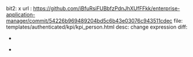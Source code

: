 bit2: x
url : https://github.com/iBfuRsiFUBbfzPdnJhXUfFFkk/enterprise-application-manager/commit/54226b969489204bd5c6b43e03076c943511cdec
file: templates/authenticated/kpi/kpi_person.html
desc: change expression
diff: 
-  <td style="background-color: {{ stat.capacity_based_velocity|get_color }}; color: white;">
+  <td style="background-color: {{ kpi_sprint.capacity_based_velocity|get_color }}; color: white;">